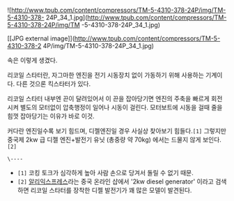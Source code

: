 ![http://www.tpub.com/content/compressors/TM-5-4310-378-24P/img/TM-5-4310-378-
24P_34_1.jpg](http://www.tpub.com/content/compressors/TM-5-4310-378-24P/img/TM
-5-4310-378-24P_34_1.jpg)

[[JPG external image]](http://www.tpub.com/content/compressors/TM-5-4310-378-2
4P/img/TM-5-4310-378-24P_34_1.jpg)

속은 이렇게 생겼다.

리코일 스타터란, 자그마한 엔진을 전기 시동장치 없이 가동하기 위해 사용하는 기계이다. 다른 것으론 킥스타터가 있다.

리코일 스타터 내부엔 끈이 달려있어서 이 끈을 잡아당기면 엔진의 주축을 빠르게 회전시켜 별도의 모터없이 압축행정이 일어나 시동이 걸린다.
모터보트에 시동을 걸때 줄을 힘껏 잡아당기는 이유가 바로 이것.

커다란 엔진일수록 보기 힘드며, 디젤엔진일 경우 사실상 찾아보기 힘들다.`[1]` 그렇지만 중국제 2kw 급 디젤 엔진+발전기 유닛 (총중량
약 70kg) 에서는 드물지 않게 보인다. `[2]`

`\----`

  * `[1]` 코킹 토크가 심각하게 높아 사람 손으로 당겨서 돌릴 수 없기 때문.
  * `[2]` [알리익스프레스](%EC%95%8C%EB%A6%AC%EC%9D%B5%EC%8A%A4%ED%94%84%EB%A0%88%EC%8A%A4.md)라는 중국 온라인 샵에서 '2kw diesel generator' 이라고 검색하면 리코일 스타터를 장착한 디젤 발전기가 꽤 많은 모델이 발견된다.

